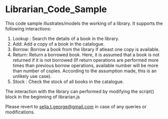 # Librarian_Code_Sample

This code sample illustrates/models the working of a library.
It supports the following interactions:
1. Lookup : Search the details of a book in the library.
2. Add: Add a copy of a book in the catalogue.
3. Borrow: Borrow a book from the library if atleast one copy is available.
4. Return: Return a borrowed book. Here, it is assumed that a book is not returned if it is not borrowed (If return operations are performed more times than previous borrow operations, available number will be more than number of copies. According to the assumption made, this is an unlikely use case).
5. Stock : Check the stock of all books in the catalogue.

The interaction with the library can performed by modifying the script() block in the beginning of librarian.js

Please revert to selja.t.george@gmail.com in case of any queries or modifications. 


